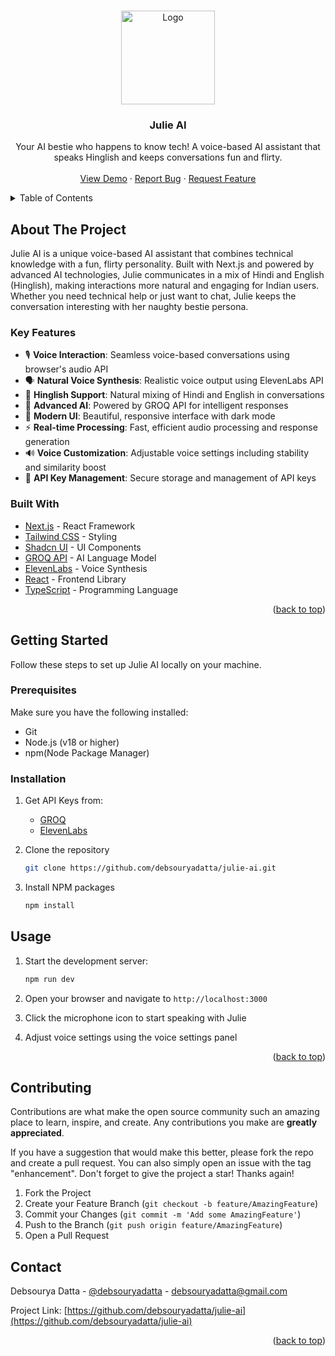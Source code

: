 <!-- Improved compatibility of back to top link: See: https://github.com/othneildrew/Best-README-Template/pull/73 -->
<a id="readme-top"></a>

<!-- PROJECT LOGO -->
<br />
<div align="center">
  <a href="https://github.com/debsouryadatta/julie-ai">
    <img src="https://res.cloudinary.com/diyxwdtjd/image/upload/v1727810716/projects/julie_gez2o2.png" alt="Logo" width="150" height="150">
  </a>

  <h3 align="center">Julie AI</h3>

  <p align="center">
    Your AI bestie who happens to know tech! A voice-based AI assistant that speaks Hinglish and keeps conversations fun and flirty.
    <br />
    <br />
    <a href="https://julie-ai.vercel.app">View Demo</a>
    ·
    <a href="https://github.com/debsouryadatta/julie-ai/issues">Report Bug</a>
    ·
    <a href="https://github.com/debsouryadatta/julie-ai/issues">Request Feature</a>
  </p>
</div>

<!-- TABLE OF CONTENTS -->
<details>
  <summary>Table of Contents</summary>
  <ol>
    <li>
      <a href="#about-the-project">About The Project</a>
      <ul>
        <li><a href="#key-features">Key Features</a></li>
        <li><a href="#built-with">Built With</a></li>
      </ul>
    </li>
    <li>
      <a href="#getting-started">Getting Started</a>
      <ul>
        <li><a href="#prerequisites">Prerequisites</a></li>
        <li><a href="#installation">Installation</a></li>
        <li><a href="#environment-variables">Environment Variables</a></li>
      </ul>
    </li>
    <li><a href="#usage">Usage</a></li>
    <li><a href="#contributing">Contributing</a></li>
    <li><a href="#contact">Contact</a></li>
  </ol>
</details>

<!-- ABOUT THE PROJECT -->
## About The Project

Julie AI is a unique voice-based AI assistant that combines technical knowledge with a fun, flirty personality. Built with Next.js and powered by advanced AI technologies, Julie communicates in a mix of Hindi and English (Hinglish), making interactions more natural and engaging for Indian users. Whether you need technical help or just want to chat, Julie keeps the conversation interesting with her naughty bestie persona.

### Key Features

- 🎙️ **Voice Interaction**: Seamless voice-based conversations using browser's audio API
- 🗣️ **Natural Voice Synthesis**: Realistic voice output using ElevenLabs API
- 💬 **Hinglish Support**: Natural mixing of Hindi and English in conversations
- 🧠 **Advanced AI**: Powered by GROQ API for intelligent responses
- 🎨 **Modern UI**: Beautiful, responsive interface with dark mode
- ⚡ **Real-time Processing**: Fast, efficient audio processing and response generation
- 🔊 **Voice Customization**: Adjustable voice settings including stability and similarity boost
- 🔐 **API Key Management**: Secure storage and management of API keys

### Built With

- [Next.js](https://nextjs.org/) - React Framework
- [Tailwind CSS](https://tailwindcss.com) - Styling
- [Shadcn UI](https://ui.shadcn.com/) - UI Components
- [GROQ API](https://groq.com/) - AI Language Model
- [ElevenLabs](https://elevenlabs.io/) - Voice Synthesis
- [React](https://reactjs.org/) - Frontend Library
- [TypeScript](https://www.typescriptlang.org/) - Programming Language

<p align="right">(<a href="#readme-top">back to top</a>)</p>

<!-- GETTING STARTED -->
## Getting Started

Follow these steps to set up Julie AI locally on your machine.

### Prerequisites

Make sure you have the following installed:
* Git
* Node.js (v18 or higher)
* npm(Node Package Manager)

### Installation

1. Get API Keys from:
   - [GROQ](https://groq.com/)
   - [ElevenLabs](https://elevenlabs.io/)

2. Clone the repository
   ```sh
   git clone https://github.com/debsouryadatta/julie-ai.git
   ```
3. Install NPM packages
   ```sh
   npm install
   ```

## Usage

1. Start the development server:
   ```sh
   npm run dev
   ```

2. Open your browser and navigate to `http://localhost:3000`

3. Click the microphone icon to start speaking with Julie

4. Adjust voice settings using the voice settings panel

<p align="right">(<a href="#readme-top">back to top</a>)</p>

<!-- CONTRIBUTING -->
## Contributing

Contributions are what make the open source community such an amazing place to learn, inspire, and create. Any contributions you make are **greatly appreciated**.

If you have a suggestion that would make this better, please fork the repo and create a pull request. You can also simply open an issue with the tag "enhancement".
Don't forget to give the project a star! Thanks again!

1. Fork the Project
2. Create your Feature Branch (`git checkout -b feature/AmazingFeature`)
3. Commit your Changes (`git commit -m 'Add some AmazingFeature'`)
4. Push to the Branch (`git push origin feature/AmazingFeature`)
5. Open a Pull Request

<!-- CONTACT -->
## Contact

Debsourya Datta - [@debsouryadatta](https://twitter.com/debsouryadatta) - debsouryadatta@gmail.com

Project Link: [https://github.com/debsouryadatta/julie-ai](https://github.com/debsouryadatta/julie-ai)

<p align="right">(<a href="#readme-top">back to top</a>)</p>
